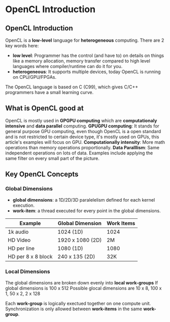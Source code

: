 # OpenCL Introduction

## OpenCL Introduction
OpenCL is a **low-level** language for **heterogeneous** computing. There are 2 key words here:
* **low level**: Programmer has the control (and have to) on details on things like a memory allocation, memory transfer compared to
high level languages where compiler/runtime can do it for you.
* **heterogeneous**: It supports multiple devices, today OpenCL is running on CPU/GPU/FPGAs.

The OpenCL language is based on C (C99), which gives C/C++ programmers have a small learning curve. 

## What is OpenCL good at
OpenCL is mostly used in **GPGPU computing** which are **computationaly intensive** and **data parallel** computing.
**GPUGPU computing**: It stands for general purpose GPU computing, even though OpenCL is a open standard and is not restricted to certain device
type, it's mostly used on GPUs, this article's examples will focus on GPU.
**Computationally intensity**: More math operations than memory operations proportionally.
**Data Paralllism**: Same independent operations on lots of data. Examples include applying the same filter on every small part of the picture. 

## Key OpenCL Concepts

### Global Dimensions
* **global dimensions**: a 1D/2D/3D paralelelism defined for each kernel execution.
* **work-item**: a thread executed for every point in the global dimensions.

| Example            | Global Dimension | Work Items |
|--------------------|------------------|------------|
| 1k audio           | 1024 (1D)        | 1024       |
| HD Video           | 1920 x 1080 (2D) | 2M         |
| HD per line        | 1080 (1D)        | 1080       |
| HD per 8 x 8 block | 240 x 135 (2D)   | 32K        |

### Local Dimensions
The global dimensions are broken down evenly into **local work-groups**
If global dimensions is 100 x 512
Possible glocal dimensions are 10 x 8, 100 x 1, 50 x 2, 2 x 128
  
Each **work-group** is logically exectued together on one compute unit.  
Synchronization is only allowed between **work-items** in the same **work-group**.






